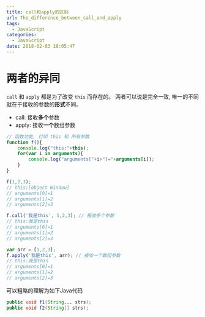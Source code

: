 ```yaml
---
title: call和apply的区别
url: The_difference_between_call_and_apply
tags:
  - JavaScript
categories:
  - JavaScript
date: 2018-02-03 18:05:47
---
```


# 两者的异同
` call ` 和 ` apply ` 都是为了改变 ` this ` 而存在的。
两者可以说是完全一致, 唯一的不同就在于接收的参数的**形式**不同。
- call: 接收**多个**参数
- apply: 接收**一个**数组参数

<!-- more -->

```javascript
// 函数功能, 打印 this 和 所有参数
function f(){
    console.log("this:"+this);
    for(var i in arguments){
        console.log("arguments["+i+"]="+arguments[i]);
    }
}

f(1,2,3);
// this:[object Window]
// arguments[0]=1
// arguments[1]=2
// arguments[2]=3

f.call('我是this', 1,2,3); // 接收多个参数
// this:我是this
// arguments[0]=1
// arguments[1]=2
// arguments[2]=3

var arr = [1,2,3];
f.apply('我是this', arr); // 接收一个数组参数
// this:我是this
// arguments[0]=1
// arguments[1]=2
// arguments[2]=3
```
可以粗略的理解为如下Java代码
```java
public void f1(String... strs);
public void f2(String[] strs);
```